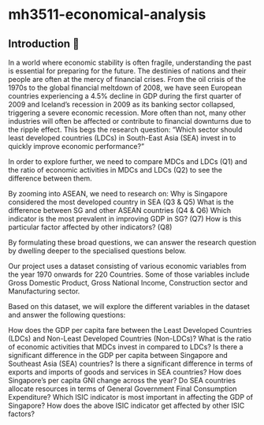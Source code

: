 # mh3511-economical-analysis
## Introduction 📝
In a world where economic stability is often fragile, understanding the past is essential for preparing for the future. The destinies of nations and their people are often at the mercy of financial crises. From the oil crisis of the 1970s to the global financial meltdown of 2008, we have seen European countries experiencing a 4.5% decline in GDP during the first quarter of 2009 and Iceland’s recession in 2009 as its banking sector collapsed, triggering a severe economic recession. More often than not, many other industries will often be affected or contribute to financial downturns due to the ripple effect. This begs the research question: “Which sector should least developed countries (LDCs) in South-East Asia (SEA) invest in to quickly improve economic performance?”

In order to explore further, we need to compare MDCs and LDCs (Q1) and the ratio of economic activities in MDCs and LDCs (Q2) to see the difference between them.

By zooming into ASEAN, we need to research on:
Why is Singapore considered the most developed country in SEA (Q3 & Q5)
What is the difference between SG and other ASEAN countries (Q4 & Q6)
Which indicator is the most prevalent in improving GDP in SG? (Q7)
How is this particular factor affected by other indicators? (Q8)

By formulating these broad questions, we can answer the research question by dwelling deeper to the specialised questions below.

Our project uses a dataset consisting of various economic variables from the year 1970 onwards for 220 Countries. Some of those variables include Gross Domestic Product, Gross National Income, Construction sector and Manufacturing sector. 

Based on this dataset, we will explore the different variables in the dataset and answer the following questions: 

How does the GDP per capita fare between the Least Developed Countries (LDCs) and Non-Least Developed Countries (Non-LDCs)?
What is the ratio of economic activities that MDCs invest in compared to LDCs? 
Is there a significant difference in the GDP per capita between Singapore and Southeast Asia (SEA) countries? 
Is there a significant difference in terms of exports and imports of goods and services in SEA countries? 
How does Singapore’s per capita GNI change across the year?
Do SEA countries allocate resources in terms of General Government Final Consumption Expenditure? 
Which ISIC indicator is most important in affecting the GDP of Singapore?
How does the above ISIC indicator get affected by other ISIC factors?
